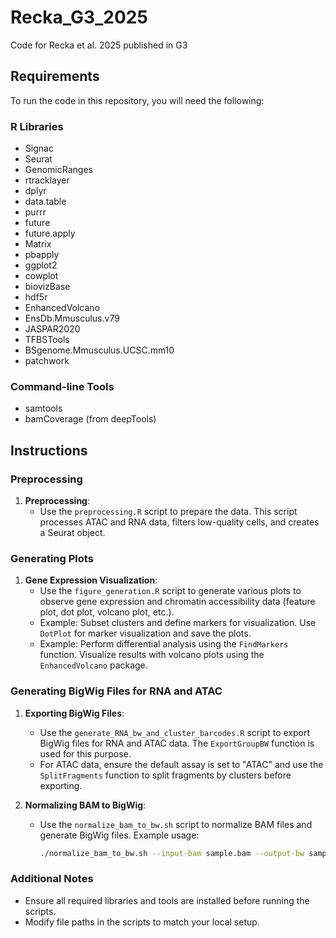 # Recka_G3_2025
Code for Recka et al. 2025 published in G3

## Requirements
To run the code in this repository, you will need the following:

### R Libraries
- Signac
- Seurat
- GenomicRanges
- rtracklayer
- dplyr
- data.table
- purrr
- future
- future.apply
- Matrix
- pbapply
- ggplot2
- cowplot
- biovizBase
- hdf5r
- EnhancedVolcano
- EnsDb.Mmusculus.v79
- JASPAR2020
- TFBSTools
- BSgenome.Mmusculus.UCSC.mm10
- patchwork

### Command-line Tools
- samtools
- bamCoverage (from deepTools)

## Instructions

### Preprocessing
1. **Preprocessing**:
   - Use the `preprocessing.R` script to prepare the data. This script processes ATAC and RNA data, filters low-quality cells, and creates a Seurat object.

### Generating Plots
1. **Gene Expression Visualization**:
   - Use the `figure_generation.R` script to generate various plots to observe gene expression and chromatin accessibility data (feature plot, dot plot, volcano plot, etc.). 
   - Example: Subset clusters and define markers for visualization. Use `DotPlot` for marker visualization and save the plots.
   - Example: Perform differential analysis using the `FindMarkers` function. Visualize results with volcano plots using the `EnhancedVolcano` package.

### Generating BigWig Files for RNA and ATAC
1. **Exporting BigWig Files**:
   - Use the `generate_RNA_bw_and_cluster_barcodes.R` script to export BigWig files for RNA and ATAC data. The `ExportGroupBW` function is used for this purpose.
   - For ATAC data, ensure the default assay is set to "ATAC" and use the `SplitFragments` function to split fragments by clusters before exporting.

2. **Normalizing BAM to BigWig**:
   - Use the `normalize_bam_to_bw.sh` script to normalize BAM files and generate BigWig files. Example usage:
     ```bash
     ./normalize_bam_to_bw.sh --input-bam sample.bam --output-bw sample.bw --scale-factor 1 --bin-size 25
     ```

### Additional Notes
- Ensure all required libraries and tools are installed before running the scripts.
- Modify file paths in the scripts to match your local setup.
